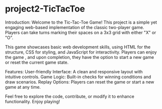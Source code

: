 # project2-TicTacToe

Introduction:
Welcome to the Tic-Tac-Toe Game! This project is a simple yet engaging web-based implementation of the classic two-player game. Players can take turns marking their spaces on a 3x3 grid with either "X" or "O".

This game showcases basic web development skills, using HTML for the structure, CSS for styling, and JavaScript for interactivity. Players can enjoy the game , and upon completion, they have the option to start a new game or reset the current game state.

Features:
User-friendly Interface: A clean and responsive layout with intuitive controls.
Game Logic: Built-in checks for winning conditions and draw scenarios.
Replay Options: Players can reset the game or start a new game at any time.

Feel free to explore the code, contribute, or modify it to enhance functionality. Enjoy playing!



 
    
  
